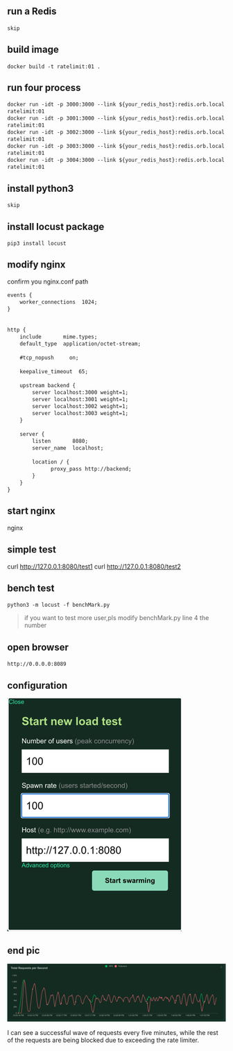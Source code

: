 ## run a Redis
    skip

## build image
    docker build -t ratelimit:01 .

## run four process
    docker run -idt -p 3000:3000 --link ${your_redis_host}:redis.orb.local  ratelimit:01
    docker run -idt -p 3001:3000 --link ${your_redis_host}:redis.orb.local  ratelimit:01
    docker run -idt -p 3002:3000 --link ${your_redis_host}:redis.orb.local  ratelimit:01
    docker run -idt -p 3003:3000 --link ${your_redis_host}:redis.orb.local  ratelimit:01
    docker run -idt -p 3004:3000 --link ${your_redis_host}:redis.orb.local  ratelimit:01

## install python3
    skip

## install locust package
    pip3 install locust

## modify nginx
confirm you nginx.conf path

```text
events {
    worker_connections  1024;
}


http {
    include       mime.types;
    default_type  application/octet-stream;

    #tcp_nopush     on;

    keepalive_timeout  65;

    upstream backend {
        server localhost:3000 weight=1;
        server localhost:3001 weight=1;
        server localhost:3002 weight=1;
        server localhost:3003 weight=1;
    }

    server {
        listen       8080;
        server_name  localhost;

        location / {
   		      proxy_pass http://backend;
	    }     
    }
}
```

## start nginx
nginx

## simple test
curl http://127.0.0.1:8080/test1
curl http://127.0.0.1:8080/test2

## bench test
    python3 -m locust -f benchMark.py

> if you want to test more user,pls modify benchMark.py line 4 the number

## open browser
    http://0.0.0.0:8089 

## configuration
![img_1.png](img_1.png)

## end pic
![img.png](img.png)

I can see a successful wave of requests every five minutes, while the rest of the requests are being blocked due to exceeding the rate limiter.
